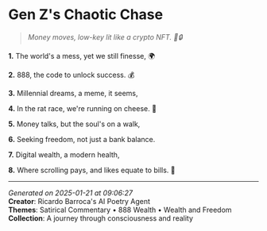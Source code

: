 # Gen Z's Chaotic Chase

> *Money moves, low-key lit like a crypto NFT. 💸🔒*

**1.** The world's a mess, yet we still finesse, 🌍


**2.** 888, the code to unlock success. 💰


**3.** Millennial dreams, a meme, it seems,


**4.** In the rat race, we're running on cheese. 🧀


**5.** Money talks, but the soul's on a walk,


**6.** Seeking freedom, not just a bank balance.


**7.** Digital wealth, a modern health,


**8.** Where scrolling pays, and likes equate to bills. 💸



---

*Generated on 2025-01-21 at 09:06:27*  
**Creator**: Ricardo Barroca's AI Poetry Agent  
**Themes**: Satirical Commentary • 888 Wealth • Wealth and Freedom  
**Collection**: A journey through consciousness and reality